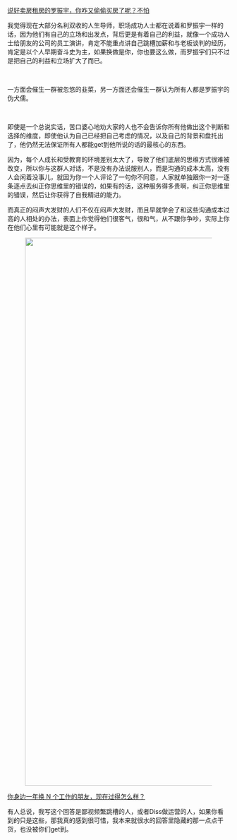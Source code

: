 <p><a href="http://link.zhihu.com/?target=http%3A//www.sohu.com/a/127787266_617357" class=" wrap external" target="_blank" rel="nofollow noreferrer">说好卖房租房的罗振宇，你咋又偷偷买房了呢？不怕</a> </p><p>我觉得现在大部分名利双收的人生导师，职场成功人士都在说着和罗振宇一样的话，因为他们有自己的立场和出发点，背后更是有着自己的利益，就像一个成功人士给朋友的公司的员工演讲，肯定不能重点讲自己跳槽加薪和与老板谈判的经历，肯定是以个人早期奋斗史为主，如果换做是你，你也要这么做，而罗振宇们只不过是把自己的利益和立场扩大了而已。</p><p><br></p><p>一方面会催生一群被忽悠的韭菜，另一方面还会催生一群认为所有人都是罗振宇的伪犬儒。</p><p><br></p><p>即使是一个总说实话，苦口婆心地劝大家的人也不会告诉你所有他做出这个判断和选择的维度，即使他认为自己已经把自己考虑的情况，以及自己的背景和盘托出了，他仍然无法保证所有人都能get到他所说的话的最核心的东西。</p><p>因为，每个人成长和受教育的环境差别太大了，导致了他们底层的思维方式很难被改变，所以你与这群人对话，不是没有办法说服别人，而是沟通的成本太高，没有人会闲着没事儿，就因为你一个人评论了一句你不同意，人家就单独跟你一对一逐条逐点去纠正你思维里的错误的，如果有的话，这种服务得多贵啊，纠正你思维里的错误，然后让你获得了自我精进的能力。</p><p>而真正的闷声大发财的人们不仅在闷声大发财，而且早就学会了和这些沟通成本过高的人相处的办法，表面上你觉得他们很客气，很和气，从不跟你争吵，实际上你在他们心里有可能就是这个样子。</p><figure data-size="normal"><img src="https://pic1.zhimg.com/v2-27ba8bb5947ffa4b6fba2279bc675708_b.jpg" data-caption="" data-size="normal" data-rawwidth="1242" data-rawheight="2208" class="origin_image zh-lightbox-thumb" width="1242" data-original="https://pic1.zhimg.com/v2-27ba8bb5947ffa4b6fba2279bc675708_r.jpg"></figure><p><a href="https://www.zhihu.com/question/63076147/answer/297636348" class="internal">你身边一年换 N 个工作的朋友，现在过得怎么样？</a> </p><p>有人总说，我写这个回答是鄙视频繁跳槽的人，或者Diss做运营的人，如果你看到的只是这些，那我真的感到很可惜，我本来就很水的回答里隐藏的那一点点干货，也没被你们get到。</p>